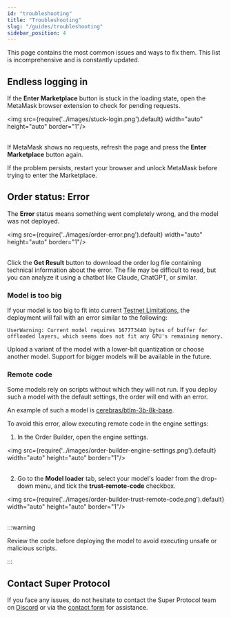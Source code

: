 ```yaml
---
id: "troubleshooting"
title: "Troubleshooting"
slug: "/guides/troubleshooting"
sidebar_position: 4
---
```


This page contains the most common issues and ways to fix them. This list is incomprehensive and is constantly updated.

## Endless logging in

If the **Enter Marketplace** button is stuck in the loading state, open the MetaMask browser extension to check for pending requests.

<img src={require('../images/stuck-login.png').default} width="auto" height="auto" border="1"/>
<br/>
<br/>

If MetaMask shows no requests, refresh the page and press the **Enter Marketplace** button again.

If the problem persists, restart your browser and unlock MetaMask before trying to enter the Marketplace.

## Order status: Error

The **Error** status means something went completely wrong, and the model was not deployed.

<img src={require('../images/order-error.png').default} width="auto" height="auto" border="1"/>
<br/>
<br/>

Click the **Get Result** button to download the order log file containing technical information about the error. The file may be difficult to read, but you can analyze it using a chatbot like Claude, ChatGPT, or similar.

### Model is too big

If your model is too big to fit into current [Testnet Limitations](/marketplace/limitations), the deployment will fail with an error similar to the following:

```
UserWarning: Current model requires 167773440 bytes of buffer for offloaded layers, which seems does not fit any GPU's remaining memory.
```

Upload a variant of the model with a lower-bit quantization or choose another model. Support for bigger models will be available in the future.

### Remote code

Some models rely on scripts without which they will not run. If you deploy such a model with the default settings, the order will end with an error.

An example of such a model is [cerebras/btlm-3b-8k-base](https://huggingface.co/cerebras/btlm-3b-8k-base).

To avoid this error, allow executing remote code in the engine settings:

1. In the Order Builder, open the engine settings.

<img src={require('../images/order-builder-engine-settings.png').default} width="auto" height="auto" border="1"/>
<br/>
<br/>

2. Go to the **Model loader** tab, select your model's loader from the drop-down menu, and tick the **trust-remote-code** checkbox.

<img src={require('../images/order-builder-trust-remote-code.png').default} width="auto" height="auto" border="1"/>
<br/>
<br/>

:::warning

Review the code before deploying the model to avoid executing unsafe or malicious scripts.

:::

## Contact Super Protocol

If you face any issues, do not hesitate to contact the Super Protocol team on [Discord](https://discord.gg/superprotocol) or via the [contact form](https://superprotocol.zendesk.com/hc/en-us/requests/new) for assistance.